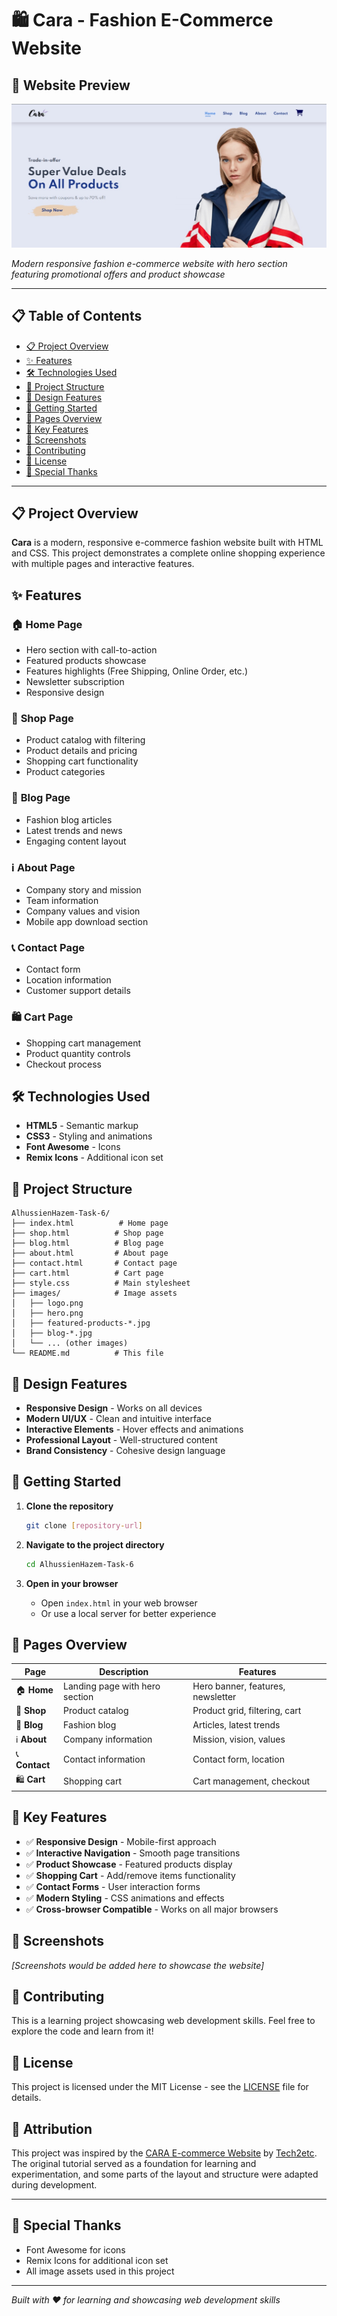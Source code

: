 # 🛍️ Cara - Fashion E-Commerce Website

## 📸 Website Preview

![Cara Fashion E-Commerce Website](images/website-showcase.jpg)

*Modern responsive fashion e-commerce website with hero section featuring promotional offers and product showcase*

---

## 📋 Table of Contents
- [📋 Project Overview](#-project-overview)
- [✨ Features](#-features)
- [🛠️ Technologies Used](#️-technologies-used)
- [📁 Project Structure](#-project-structure)
- [🎨 Design Features](#-design-features)
- [🚀 Getting Started](#-getting-started)
- [📱 Pages Overview](#-pages-overview)
- [🎯 Key Features](#-key-features)
- [📸 Screenshots](#-screenshots)
- [🤝 Contributing](#-contributing)
- [📄 License](#-license)
- [🌟 Special Thanks](#-special-thanks)

---

## 📋 Project Overview

**Cara** is a modern, responsive e-commerce fashion website built with HTML and CSS. This project demonstrates a complete online shopping experience with multiple pages and interactive features.

## ✨ Features

### 🏠 **Home Page**
- Hero section with call-to-action
- Featured products showcase
- Features highlights (Free Shipping, Online Order, etc.)
- Newsletter subscription
- Responsive design

### 🛒 **Shop Page**
- Product catalog with filtering
- Product details and pricing
- Shopping cart functionality
- Product categories

### 📝 **Blog Page**
- Fashion blog articles
- Latest trends and news
- Engaging content layout

### ℹ️ **About Page**
- Company story and mission
- Team information
- Company values and vision
- Mobile app download section

### 📞 **Contact Page**
- Contact form
- Location information
- Customer support details

### 🛍️ **Cart Page**
- Shopping cart management
- Product quantity controls
- Checkout process

## 🛠️ Technologies Used

- **HTML5** - Semantic markup
- **CSS3** - Styling and animations
- **Font Awesome** - Icons
- **Remix Icons** - Additional icon set

## 📁 Project Structure

```
AlhussienHazem-Task-6/
├── index.html          # Home page
├── shop.html          # Shop page
├── blog.html          # Blog page
├── about.html         # About page
├── contact.html       # Contact page
├── cart.html          # Cart page
├── style.css          # Main stylesheet
├── images/            # Image assets
│   ├── logo.png
│   ├── hero.png
│   ├── featured-products-*.jpg
│   ├── blog-*.jpg
│   └── ... (other images)
└── README.md          # This file
```

## 🎨 Design Features

- **Responsive Design** - Works on all devices
- **Modern UI/UX** - Clean and intuitive interface
- **Interactive Elements** - Hover effects and animations
- **Professional Layout** - Well-structured content
- **Brand Consistency** - Cohesive design language

## 🚀 Getting Started

1. **Clone the repository**
   ```bash
   git clone [repository-url]
   ```

2. **Navigate to the project directory**
   ```bash
   cd AlhussienHazem-Task-6
   ```

3. **Open in your browser**
   - Open `index.html` in your web browser
   - Or use a local server for better experience

## 📱 Pages Overview

| Page | Description | Features |
|------|-------------|----------|
| 🏠 **Home** | Landing page with hero section | Hero banner, features, newsletter |
| 🛒 **Shop** | Product catalog | Product grid, filtering, cart |
| 📝 **Blog** | Fashion blog | Articles, latest trends |
| ℹ️ **About** | Company information | Mission, vision, values |
| 📞 **Contact** | Contact information | Contact form, location |
| 🛍️ **Cart** | Shopping cart | Cart management, checkout |

## 🎯 Key Features

- ✅ **Responsive Design** - Mobile-first approach
- ✅ **Interactive Navigation** - Smooth page transitions
- ✅ **Product Showcase** - Featured products display
- ✅ **Shopping Cart** - Add/remove items functionality
- ✅ **Contact Forms** - User interaction forms
- ✅ **Modern Styling** - CSS animations and effects
- ✅ **Cross-browser Compatible** - Works on all major browsers

## 📸 Screenshots

*[Screenshots would be added here to showcase the website]*

## 🤝 Contributing

This is a learning project showcasing web development skills. Feel free to explore the code and learn from it!

## 📄 License

This project is licensed under the MIT License - see the [LICENSE](LICENSE) file for details.

## 🙏 Attribution

This project was inspired by the [CARA E-commerce Website](https://github.com/tech2etc/Build-and-Deploy-Ecommerce-Website) by [Tech2etc](https://www.youtube.com/c/Tech2etc).  
The original tutorial served as a foundation for learning and experimentation, and some parts of the layout and structure were adapted during development.

---

## 🌟 Special Thanks

- Font Awesome for icons
- Remix Icons for additional icon set
- All image assets used in this project

---

*Built with ❤️ for learning and showcasing web development skills* 
